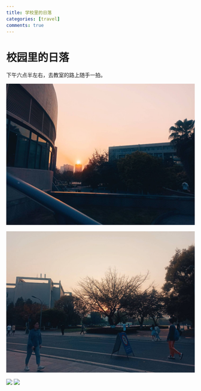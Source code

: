```yaml
---
title: 学校里的日落
categories: [travel]
comments: true
---
```


# 校园里的日落

下午六点半左右，去教室的路上随手一拍。

<!-- ![](https://gitee.com/QLX3/warehouse/raw/master/sunset/164757712754.jpg) -->

<!-- ![](https://gitee.com/QLX3/warehouse/raw/master/sunset/164757712794.jpg) -->

![](img/sunset/164757712754.jpg)

![](img/sunset/164757712794.jpg)

<img src="{{ '/img/sunset/164757712754.jpg' | relative_url }}">

<img src="{{ '/img/sunset/164757712794.jpg' | relative_url }}">
